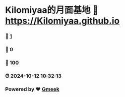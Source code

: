 # Kilomiyaa的月面基地 :link: https://Kilomiyaa.github.io 
### :page_facing_up: [1](https://Kilomiyaa.github.io/tag.html) 
### :speech_balloon: 0 
### :hibiscus: 100 
### :alarm_clock: 2024-10-12 10:32:13 
### Powered by :heart: [Gmeek](https://github.com/Meekdai/Gmeek)
